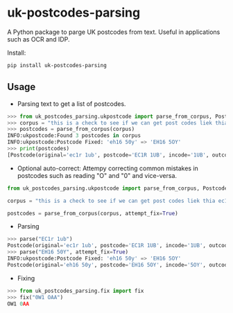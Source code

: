 # uk-postcodes-parsing

A Python package to parge UK postcodes from text. Useful in applications such as OCR and IDP.

Install:

```bash
pip install uk-postcodes-parsing
``` 

## Usage

- Parsing text to get a list of postcodes.

```python
>>> from uk_postcodes_parsing.ukpostcode import parse_from_corpus, Postcode
>>> corpus = "this is a check to see if we can get post codes liek thia ec1r 1ub , and that e3 4ss. But also eh16 50y and ei412"          
>>> postcodes = parse_from_corpus(corpus)
INFO:ukpostcode:Found 3 postcodes in corpus
INFO:ukpostcode:Postcode Fixed: 'eh16 50y' => 'EH16 5OY'
>>> print(postcodes)
[Postcode(original='ec1r 1ub', postcode='EC1R 1UB', incode='1UB', outcode='EC1R', area='EC', district='EC1', sub_district='EC1R', sector='EC1R 1', unit='UB'), Postcode(original='e34ss', postcode='E3 4SS', incode='4SS', outcode='E3', area='E', district='E3', sub_district=None, sector='E3 4', unit='SS'), Postcode(original='eh16 50y', postcode='EH16 5OY', incode='5OY', outcode='EH16', area='EH', district='EH16', sub_district=None, sector='EH16 5', unit='OY')]
```

- Optional auto-correct: Attempy correcting common mistakes in postcodes such as reading "O" and "0" and vice-versa.

```python
from uk_postcodes_parsing.ukpostcode import parse_from_corpus, Postcode

corpus = "this is a check to see if we can get post codes liek thia ec1r 1ub , and that e3 4ss. But also eh16 50y and ei412"          

postcodes = parse_from_corpus(corpus, attempt_fix=True)
```

- Parsing

```python
>>> parse("EC1r 1ub")
Postcode(original='ec1r 1ub', postcode='EC1R 1UB', incode='1UB', outcode='EC1R', area='EC', district='EC1', sub_district='EC1R', sector='EC1R 1', unit='UB')
>>> parse("EH16 50Y", attempt_fix=True)
INFO:ukpostcode:Postcode Fixed: 'eh16 50y' => 'EH16 5OY'
Postcode(original='eh16 50y', postcode='EH16 5OY', incode='5OY', outcode='EH16', area='EH', district='EH16', sub_district=None, sector='EH16 5', unit='OY')
```

- Fixing

```python
>>> from uk_postcodes_parsing.fix import fix
>>> fix("0W1 OAA") 
OW1 0AA
```
